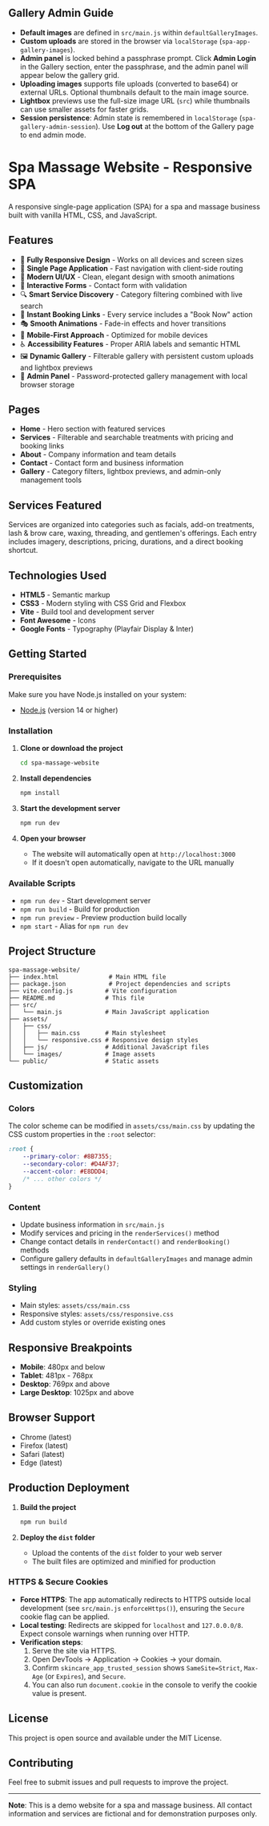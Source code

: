## Gallery Admin Guide

- **Default images** are defined in `src/main.js` within `defaultGalleryImages`.
- **Custom uploads** are stored in the browser via `localStorage` (`spa-app-gallery-images`).
- **Admin panel** is locked behind a passphrase prompt. Click **Admin Login** in the Gallery section, enter the passphrase, and the admin panel will appear below the gallery grid.
- **Uploading images** supports file uploads (converted to base64) or external URLs. Optional thumbnails default to the main image source.
- **Lightbox** previews use the full-size image URL (`src`) while thumbnails can use smaller assets for faster grids.
- **Session persistence**: Admin state is remembered in `localStorage` (`spa-gallery-admin-session`). Use **Log out** at the bottom of the Gallery page to end admin mode.

# Spa Massage Website - Responsive SPA

A responsive single-page application (SPA) for a spa and massage business built with vanilla HTML, CSS, and JavaScript.
## Features

- 📱 **Fully Responsive Design** - Works on all devices and screen sizes
- 🎯 **Single Page Application** - Fast navigation with client-side routing
- 🎨 **Modern UI/UX** - Clean, elegant design with smooth animations
- 📝 **Interactive Forms** - Contact form with validation
- 🔍 **Smart Service Discovery** - Category filtering combined with live search
- 📅 **Instant Booking Links** - Every service includes a "Book Now" action
- 🎭 **Smooth Animations** - Fade-in effects and hover transitions
- 📱 **Mobile-First Approach** - Optimized for mobile devices
- ♿ **Accessibility Features** - Proper ARIA labels and semantic HTML
- 🖼️ **Dynamic Gallery** - Filterable gallery with persistent custom uploads and lightbox previews
- 🔐 **Admin Panel** - Password-protected gallery management with local browser storage

## Pages

- **Home** - Hero section with featured services
- **Services** - Filterable and searchable treatments with pricing and booking links
- **About** - Company information and team details  
- **Contact** - Contact form and business information
- **Gallery** - Category filters, lightbox previews, and admin-only management tools

## Services Featured

Services are organized into categories such as facials, add-on treatments, lash & brow care, waxing, threading, and gentlemen's offerings. Each entry includes imagery, descriptions, pricing, durations, and a direct booking shortcut.

## Technologies Used

- **HTML5** - Semantic markup
- **CSS3** - Modern styling with CSS Grid and Flexbox
- **Vite** - Build tool and development server
- **Font Awesome** - Icons
- **Google Fonts** - Typography (Playfair Display & Inter)

## Getting Started

### Prerequisites

Make sure you have Node.js installed on your system:
- [Node.js](https://nodejs.org/) (version 14 or higher)

### Installation

1. **Clone or download the project**
   ```bash
   cd spa-massage-website
   ```

2. **Install dependencies**
   ```bash
   npm install
   ```

3. **Start the development server**
   ```bash
   npm run dev
   ```

4. **Open your browser**
   - The website will automatically open at `http://localhost:3000`
   - If it doesn't open automatically, navigate to the URL manually

### Available Scripts

- `npm run dev` - Start development server
- `npm run build` - Build for production  
- `npm run preview` - Preview production build locally
- `npm start` - Alias for `npm run dev`

## Project Structure

```
spa-massage-website/
├── index.html              # Main HTML file
├── package.json            # Project dependencies and scripts
├── vite.config.js         # Vite configuration
├── README.md              # This file
├── src/
│   └── main.js            # Main JavaScript application
├── assets/
│   ├── css/
│   │   ├── main.css       # Main stylesheet
│   │   └── responsive.css # Responsive design styles
│   ├── js/                # Additional JavaScript files
│   └── images/            # Image assets
└── public/                # Static assets
```

## Customization

### Colors
The color scheme can be modified in `assets/css/main.css` by updating the CSS custom properties in the `:root` selector:

```css
:root {
    --primary-color: #8B7355;
    --secondary-color: #D4AF37;
    --accent-color: #E8DDD4;
    /* ... other colors */
}
```

### Content
- Update business information in `src/main.js`
- Modify services and pricing in the `renderServices()` method
- Change contact details in `renderContact()` and `renderBooking()` methods
- Configure gallery defaults in `defaultGalleryImages` and manage admin settings in `renderGallery()`

### Styling
- Main styles: `assets/css/main.css`
- Responsive styles: `assets/css/responsive.css`
- Add custom styles or override existing ones

## Responsive Breakpoints

- **Mobile**: 480px and below
- **Tablet**: 481px - 768px  
- **Desktop**: 769px and above
- **Large Desktop**: 1025px and above

## Browser Support

- Chrome (latest)
- Firefox (latest)
- Safari (latest)
- Edge (latest)

## Production Deployment

1. **Build the project**
   ```bash
   npm run build
   ```

2. **Deploy the `dist` folder**
   - Upload the contents of the `dist` folder to your web server
   - The built files are optimized and minified for production

### HTTPS & Secure Cookies

- **Force HTTPS**: The app automatically redirects to HTTPS outside local development (see `src/main.js` `enforceHttps()`), ensuring the `Secure` cookie flag can be applied.
- **Local testing**: Redirects are skipped for `localhost` and `127.0.0.0/8`. Expect console warnings when running over HTTP.
- **Verification steps**:
  1. Serve the site via HTTPS.
  2. Open DevTools → Application → Cookies → your domain.
  3. Confirm `skincare_app_trusted_session` shows `SameSite=Strict`, `Max-Age` (or `Expires`), and `Secure`.
  4. You can also run `document.cookie` in the console to verify the cookie value is present.

## License

This project is open source and available under the MIT License.

## Contributing

Feel free to submit issues and pull requests to improve the project.

---

**Note**: This is a demo website for a spa and massage business. All contact information and services are fictional and for demonstration purposes only.
